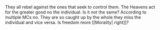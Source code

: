 They all rebel against the ones that seek to control them. The Heavens act for the greater good no the individual. Is it not the same? According to multiple MCs no.
They are so caught up by the whole they miss the individual and vice versa. Is freedom more [[Morality| right]]? 

